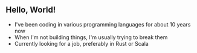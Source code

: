## Hello, World!
- I've been coding in various programming languages for about 10 years now
- When I'm not building things, I'm usually trying to break them
- Currently looking for a job, preferably in Rust or Scala
